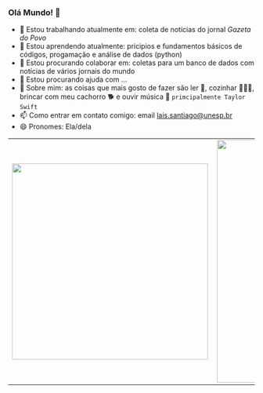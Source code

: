 ### Olá Mundo! 👋
- 🔭 Estou trabalhando atualmente em: coleta de notícias do jornal *Gazeta do Povo* 
- 🌱 Estou aprendendo atualmente: pricipios e fundamentos básicos de códigos, progamação e análise de dados (python)
- 👯 Estou procurando colaborar em: coletas para um banco de dados com notícias de vários jornais do mundo
- 🤔 Estou procurando ajuda com ...
- 💬 Sobre mim: as coisas que mais gosto de fazer são ler 📖, cozinhar 👩🏻‍🍳, brincar com meu cachorro 🐕 e ouvir música 🎵 `primcipalmente Taylor Swift`
- 📫 Como entrar em contato comigo: email lais.santiago@unesp.br
- 😄 Pronomes: Ela/dela

<center>
<table>
    <tr>
        <td><img width="400px" align="left" src="https://github-readme-stats.vercel.app/api/top-langs/?username=Laissantiago&hide=html&layout=compact&theme=buefy" /></td>
        <td><img width="495px" align="left" src="https://github-readme-stats.vercel.app/api?username=Laissantiago&theme=buefy"/></td>
    </tr>   
</table>
</center>  
